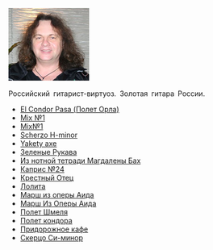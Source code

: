 ![](zinchuk_viktor.jpg)

Российский гитарист-виртуоз. Золотая гитара России.

* [El Condor Pasa (Полет Орла)](El%20Condor%20Pasa%20(Полет%20Орла))
* [Mix №1](Mix%20№1)
* [Mix№1](Mix№1)
* [Scherzo H-minor](Scherzo%20H-minor)
* [Yakety axe](Yakety%20axe)
* [Зеленые Рукава](Зеленые%20Рукава)
* [Из нотной тетради Магдалены Бах](Из%20нотной%20тетради%20Магдалены%20Бах)
* [Каприс №24](Каприс%20№24)
* [Крестный Отец](Крестный%20Отец)
* [Лолита](Лолита)
* [Мapш из oпepы Aидa](Мapш%20из%20oпepы%20Aидa)
* [Марш Из Оперы Аида](Марш%20Из%20Оперы%20Аида)
* [Полет Шмеля](Полет%20Шмеля)
* [Полет кондора](Полет%20кондора)
* [Придорожное кафе](Придорожное%20кафе)
* [Скерцо Си-минор](Скерцо%20Си-минор)